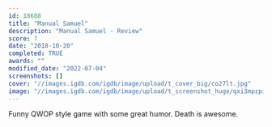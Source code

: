 ```yaml
---
id: 18688
title: "Manual Samuel"
description: "Manual Samuel - Review"
score: 7
date: "2018-10-20"
completed: TRUE
awards: ""
modified_date: "2022-07-04"
screenshots: []
cover: "//images.igdb.com/igdb/image/upload/t_cover_big/co27lt.jpg"
image: "//images.igdb.com/igdb/image/upload/t_screenshot_huge/qxi3mpzpiiwx4f6pbspw.jpg"
---
```

Funny QWOP style game with some great humor. Death is awesome.